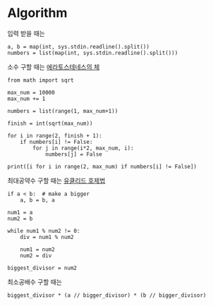 # Algorithm

입력 받을 때는
    
    a, b = map(int, sys.stdin.readline().split())
    numbers = list(map(int, sys.stdin.readline().split()))



소수 구할 때는 [에라토스테네스의 체](https://velog.io/@htchoi1006/파이썬-에라토스테네스의-체)

    from math import sqrt

    max_num = 10000
    max_num += 1

    numbers = list(range(1, max_num+1))

    finish = int(sqrt(max_num))

    for i in range(2, finish + 1):
        if numbers[i] != False:
            for j in range(i*2, max_num, i):
                numbers[j] = False

    print([i for i in range(2, max_num) if numbers[i] != False])




최대공약수 구할 때는 [유클리드 호제법](https://ko.wikipedia.org/wiki/유클리드_호제법)

    if a < b:  # make a bigger
        a, b = b, a

    num1 = a
    num2 = b

    while num1 % num2 != 0:
        div = num1 % num2

        num1 = num2
        num2 = div

    biggest_divisor = num2




최소공배수 구할 때는

    biggest_divisor * (a // bigger_divisor) * (b // bigger_divisor)




